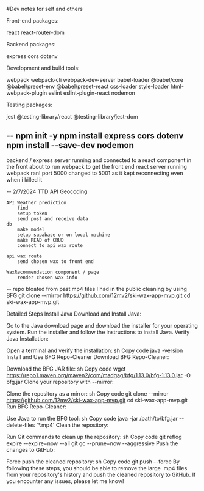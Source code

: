 #Dev notes for self and others

Front-end packages:

react
react-router-dom

Backend packages:

express
cors
dotenv

Development and build tools:

webpack
webpack-cli
webpack-dev-server
babel-loader
@babel/core
@babel/preset-env
@babel/preset-react
css-loader
style-loader
html-webpack-plugin
eslint
eslint-plugin-react
nodemon

Testing packages:

jest
@testing-library/react
@testing-library/jest-dom

--
npm init -y
npm install express cors dotenv
npm install --save-dev nodemon
--
backend / express server running and connected to a react component in the front
about to run webpack to get the front end react server running
webpack ran! port 5000 changed to 5001 as it kept reconnecting even when i killed it

-- 
2/7/2024
TTD 
    API Geocoding
        
    API Weather prediction
        find 
        setup token 
        send post and receive data
    db
        make model
        setup supabase or on local machine
        make READ of CRUD
        connect to api wax route
        
    api wax route
        send chosen wax to front end

    WaxRecommendation component / page
        render chosen wax info

--
repo bloated from past mp4 files I had in the public
cleaning by using BFG
git clone --mirror https://github.com/12mv2/ski-wax-app-mvp.git
cd ski-wax-app-mvp.git

Detailed Steps
Install Java
Download and Install Java:

Go to the Java download page and download the installer for your operating system.
Run the installer and follow the instructions to install Java.
Verify Java Installation:

Open a terminal and verify the installation:
sh
Copy code
java -version
Install and Use BFG Repo-Cleaner
Download BFG Repo-Cleaner:

Download the BFG JAR file:
sh
Copy code
wget https://repo1.maven.org/maven2/com/madgag/bfg/1.13.0/bfg-1.13.0.jar -O bfg.jar
Clone your repository with --mirror:

Clone the repository as a mirror:
sh
Copy code
git clone --mirror https://github.com/12mv2/ski-wax-app-mvp.git
cd ski-wax-app-mvp.git
Run BFG Repo-Cleaner:

Use Java to run the BFG tool:
sh
Copy code
java -jar /path/to/bfg.jar --delete-files '*.mp4'
Clean the repository:

Run Git commands to clean up the repository:
sh
Copy code
git reflog expire --expire=now --all
git gc --prune=now --aggressive
Push the changes to GitHub:

Force push the cleaned repository:
sh
Copy code
git push --force
By following these steps, you should be able to remove the large .mp4 files from your repository's history and push the cleaned repository to GitHub. If you encounter any issues, please let me know!

